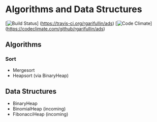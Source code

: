 # Algorithms and Data Structures

[![Build Status](https://travis-ci.org/rgarifullin/ads.svg?branch=master)]
(https://travis-ci.org/rgarifullin/ads)
[![Code Climate](https://codeclimate.com/github/rgarifullin/ads/badges/gpa.svg)] (https://codeclimate.com/github/rgarifullin/ads)

## Algorithms
### Sort
* Mergesort
* Heapsort (via BinaryHeap)

## Data Structures
* BinaryHeap
* BinomialHeap (incoming)
* FibonacciHeap (incoming)
